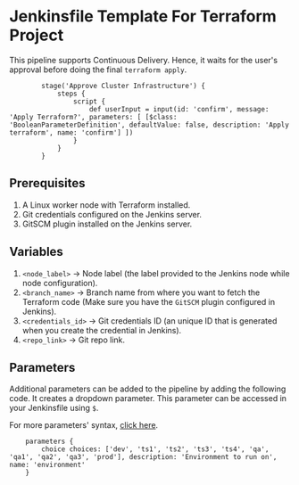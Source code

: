 # Jenkinsfile Template For Terraform Project

This pipeline supports Continuous Delivery. Hence, it waits for the user's approval before doing the final `terraform apply`.

```aidl
		stage('Approve Cluster Infrastructure') {
			steps {
				script {
					def userInput = input(id: 'confirm', message: 'Apply Terraform?', parameters: [ [$class: 'BooleanParameterDefinition', defaultValue: false, description: 'Apply terraform', name: 'confirm'] ])
				}
			}
		}
```

## Prerequisites

1. A Linux worker node with Terraform installed.
2. Git credentials configured on the Jenkins server.
3. GitSCM plugin installed on the Jenkins server.

## Variables

1. `<node_label>` -> Node label (the label provided to the Jenkins node while node configuration).
2. `<branch_name>` -> Branch name from where you want to fetch the Terraform code (Make sure you have the `GitSCM` plugin configured in Jenkins).
3. `<credentials_id>` -> Git credentials ID (an unique ID that is generated when you create the credential in Jenkins).
4. `<repo_link>` -> Git repo link.

## Parameters

Additional parameters can be added to the pipeline by adding the following code. It creates a dropdown parameter. This parameter can be accessed in your Jenkinsfile using `$`.

For more parameters' syntax, [click here](https://www.jenkins.io/doc/book/pipeline/syntax/#parameters).

```aidl
	parameters {
		choice choices: ['dev', 'ts1', 'ts2', 'ts3', 'ts4', 'qa', 'qa1', 'qa2', 'qa3', 'prod'], description: 'Environment to run on', name: 'environment'
	}
```
